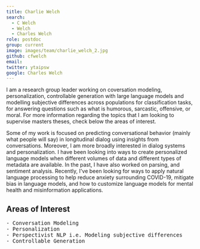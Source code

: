 ```yaml
---
title: Charlie Welch
search:
  - C Welch
  - Welch
  - Charles Welch
role: postdoc
group: current
image: images/team/charlie_welch_2.jpg
github: cfwelch
email: 
twitter: ytaipsw
google: Charles Welch
---
```


I am a research group leader working on coversation modeling, personalization, controllable generation with large language models and modelling subjective differences across populations for classification tasks, for answering questions such as what is humorous, sarcastic, offensive, or moral. For more information regarding the topics that I am looking to supervise masters theses, check below the areas of interest.

Some of my work is focused on predicting conversational behavior (mainly what people will say) in longitudinal dialog using insights from  conversations. Moreover, I am more broadly interested in dialog systems and personalization. I have been looking into ways to create personalized language models when different volumes of data and different types of metadata are available. In the past, I have also worked on parsing, and sentiment analysis. Recently, I've been looking for ways to apply natural language processing to help reduce anxiety surrounding COVID-19, mitigate bias in language models, and how to customize language models for mental health and misinformation applications. 

## Areas of Interest
  <pre>- Conversation Modeling
- Personalization
- Perspectivist NLP i.e. Modeling subjective differences
- Controllable Generation
